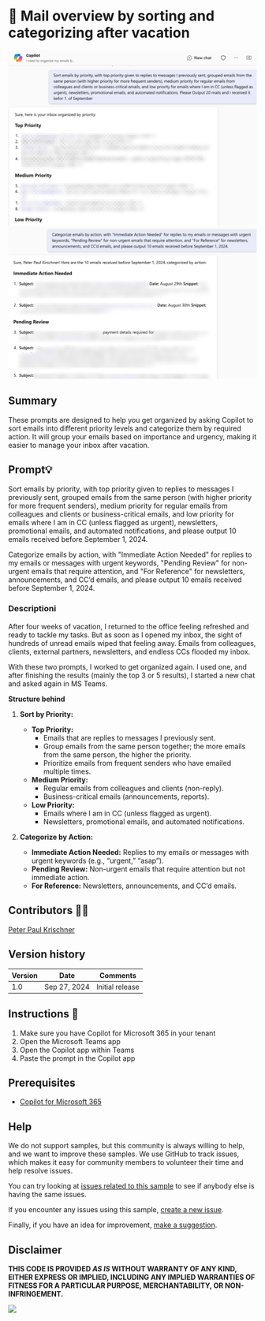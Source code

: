 # 🚀 Mail overview by sorting and categorizing after vacation

![Sort emails by priority](./assets/demo.png)
![Categorize emails by action](./assets/demo1.png)

## Summary

These prompts are designed to help you get organized by asking Copilot to sort emails into different priority levels and categorize them by required action. It will group your emails based on importance and urgency, making it easier to manage your inbox after vacation.

## Prompt💡

Sort emails by priority, with top priority given to replies to messages I previously sent, grouped emails from the same person (with higher priority for more frequent senders), medium priority for regular emails from colleagues and clients or business-critical emails, and low priority for emails where I am in CC (unless flagged as urgent), newsletters, promotional emails, and automated notifications, and please output 10 emails received before September 1, 2024.


Categorize emails by action, with "Immediate Action Needed" for replies to my emails or messages with urgent keywords, "Pending Review" for non-urgent emails that require attention, and "For Reference" for newsletters, announcements, and CC’d emails, and please output 10 emails received before September 1, 2024.

### Descriptionℹ️

After four weeks of vacation, I returned to the office feeling refreshed and ready to tackle my tasks. But as soon as I opened my inbox, the sight of hundreds of unread emails wiped that feeling away. Emails from colleagues, clients, external partners, newsletters, and endless CCs flooded my inbox.

With these two prompts, I worked to get organized again. I used one, and after finishing the results (mainly the top 3 or 5 results), I started a new chat and asked again in MS Teams.


**Structure behind**

1. **Sort by Priority:**
   - **Top Priority:**
     - Emails that are replies to messages I previously sent.
     - Group emails from the same person together; the more emails from the same person, the higher the priority.
     - Prioritize emails from frequent senders who have emailed multiple times.
   - **Medium Priority:**
     - Regular emails from colleagues and clients (non-reply).
     - Business-critical emails (announcements, reports).
   - **Low Priority:**
     - Emails where I am in CC (unless flagged as urgent).
     - Newsletters, promotional emails, and automated notifications.

2. **Categorize by Action:**
   - **Immediate Action Needed:** Replies to my emails or messages with urgent keywords (e.g., “urgent,” “asap”).
   - **Pending Review:** Non-urgent emails that require attention but not immediate action.
   - **For Reference:** Newsletters, announcements, and CC’d emails.



## Contributors 👨‍💻

[Peter Paul Krischner](https://github.com/petkir)

## Version history

Version|Date|Comments
-------|----|--------
1.0|Sep 27, 2024|Initial release

## Instructions 📝

1. Make sure you have Copilot for Microsoft 365 in your tenant
2. Open the Microsoft Teams app
3. Open the Copilot app within Teams
4. Paste the prompt in the Copilot app


## Prerequisites

* [Copilot for Microsoft 365](https://developer.microsoft.com/microsoft-365/dev-program)

## Help

We do not support samples, but this community is always willing to help, and we want to improve these samples. We use GitHub to track issues, which makes it easy for  community members to volunteer their time and help resolve issues.

You can try looking at [issues related to this sample](https://github.com/pnp/copilot-prompts/issues?q=label%3A%22sample%3A%20YOUR-SAMPLE-NAME%22) to see if anybody else is having the same issues.

If you encounter any issues using this sample, [create a new issue](https://github.com/pnp/copilot-prompts/issues/new).

Finally, if you have an idea for improvement, [make a suggestion](https://github.com/pnp/copilot-prompts/issues/new).

## Disclaimer

**THIS CODE IS PROVIDED *AS IS* WITHOUT WARRANTY OF ANY KIND, EITHER EXPRESS OR IMPLIED, INCLUDING ANY IMPLIED WARRANTIES OF FITNESS FOR A PARTICULAR PURPOSE, MERCHANTABILITY, OR NON-INFRINGEMENT.**

![](https://m365-visitor-stats.azurewebsites.net/SamplesGallery/copilotprompts-m365-my-name-mentioned-prompt)
